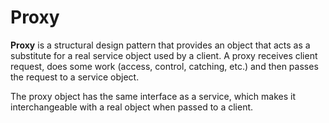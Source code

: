 # Proxy

**Proxy** is a structural design pattern that provides an object that acts as a substitute for a real service object used by a client. A proxy receives  client request, does some work (access, control, catching, etc.) and then passes the request to a service object. 

The proxy object has the same interface as a service, which makes it interchangeable with a real object when passed to a client. 